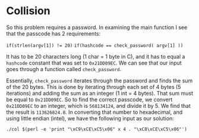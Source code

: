 # Collision

So this problem requires a password. In examining the main function I see that the passcode has 2 requirements:

`if(strlen(argv[1]) != 20)`
`if(hashcode == check_password( argv[1] ))`

It has to be 20 characters long (1 char = 1 byte in C), and it has to equal a `hashcode` constant that was set to `0x21DD09EC`. We can see that our input goes through a function called `check_password`.

Essentially, `check_password` iterates through the password and finds the sum of the 20 bytes. This is done by iterating through each set of 4 bytes (5 iterations) and adding the sum as an integer (1 int = 4 bytes). That sum must be equal to `0x21DD09EC`. So to find the correct passcode, we convert `0x21DD09EC` to an integer, which is `568134124`, and divide it by 5. We find that the result is `113626824.8`. In converting that number to hexadecimal, and using little endian (intel), we have the following input as our solution:

`./col $(perl -e 'print "\xC9\xCE\xC5\x06" x 4 . "\xC8\xCE\xC5\x06"')`

